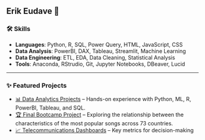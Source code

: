 ## Erik Eudave 🤖

### 🛠️ Skills  
- **Languages**: Python, R, SQL, Power Query, HTML, JavaScript, CSS
- **Data Analysis**: PowerBI, DAX, Tableau, Streamlit, Machine Learning
- **Data Engineering**: ETL, EDA, Data Cleaning, Statistical Analysis  
- **Tools**: Anaconda, RStrudio, Git, Jupyter Notebooks, DBeaver, Lucid  

---  

### ✨ Featured Projects  
- [📊 Data Analytics Projects](../../../Data-Analytics-Projects/) – Hands-on experience with Python, ML, R, PowerBI, Tableau, and SQL.  
- [🏆 Final Bootcamp Project](../../../Data-Analytics-Projects/Spotify-Analysis) – Exploring the relationship between the characteristics of the most popular songs across 73 countries.
- [📈 Telecommunications Dashboards](../../../Telecom-Dashboards/) – Key metrics for decision-making   